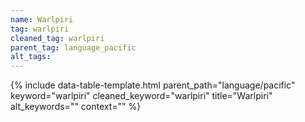 ```yaml
---
name: Warlpiri
tag: warlpiri
cleaned_tag: warlpiri
parent_tag: language_pacific
alt_tags: 
---
```


{% include data-table-template.html 
  parent_path="language/pacific" 
  keyword="warlpiri" 
  cleaned_keyword="warlpiri" 
  title="Warlpiri"
  alt_keywords=""
  context=""
%}

